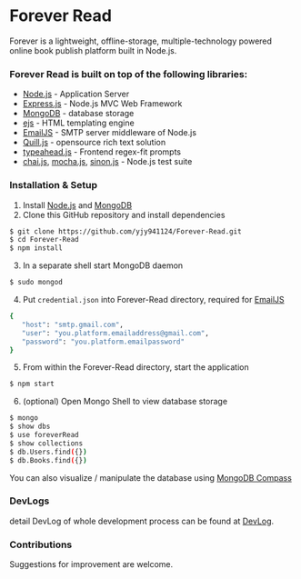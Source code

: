 # Forever Read 

Forever is a lightweight, offline-storage, multiple-technology powered online book publish platform built in Node.js.

### Forever Read is built on top of the following libraries:

  - [Node.js] - Application Server
  - [Express.js] - Node.js MVC Web Framework 
  - [MongoDB] - database storage
  - [ejs] - HTML templating engine
  - [EmailJS] - SMTP server middleware of Node.js
  - [Quill.js] - opensource rich text solution
  - [typeahead.js] - Frontend regex-fit prompts
  - [chai.js], [mocha.js], [sinon.js] - Node.js test suite
 
### Installation & Setup
1. Install [Node.js] and [MongoDB]
2. Clone this GitHub repository and install dependencies

```sh
$ git clone https://github.com/yjy941124/Forever-Read.git
$ cd Forever-Read
$ npm install
```

3. In a separate shell start MongoDB daemon

```sh
$ sudo mongod
```

4. Put ```credential.json``` into Forever-Read directory, required for [EmailJS]

```sh
{
   "host": "smtp.gmail.com",
   "user": "you.platform.emailaddress@gmail.com",
   "password": "you.platform.emailpassword"
}
```
5. From within the Forever-Read directory, start the application

```sh
$ npm start
```

6. (optional) Open Mongo Shell to view database storage

```sh
$ mongo
$ show dbs
$ use foreverRead
$ show collections
$ db.Users.find({})
$ db.Books.find({})
```
You can also visualize / manipulate the database using [MongoDB Compass]

### DevLogs
detail DevLog of whole development process can be found at [DevLog].

### Contributions
Suggestions for improvement are welcome.


[Node.js]:<https://nodejs.org/en/>
[Express.js]:<https://expressjs.com/>
[MongoDB]:<https://www.mongodb.com/>
[ejs]:<http://www.embeddedjs.com/>
[EmailJS]:<https://www.emailjs.com/>
[Quill.js]:<https://quilljs.com/>
[typeahead.js]:<https://twitter.github.io/typeahead.js/>
[chai.js]:<http://chaijs.com/>
[mocha.js]:<https://mochajs.org/>
[sinon.js]:<http://sinonjs.org/>
[MongoDB Compass]:<https://www.mongodb.com/products/compass>
[DevLog]:<https://github.com/yjy941124/Forever-Read/blob/master/DevLog.md>
